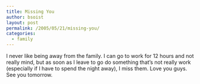```yaml
---
title: Missing You
author: bsoist
layout: post
permalink: /2005/05/21/missing-you/
categories:
  - family
---
```

I never like being away from the family. I can go to work for 12 hours and not really mind, but as soon as I leave to go do something that&#8217;s not really work (especially if I have to spend the night away), I miss them. Love you guys. See you tomorrow.

